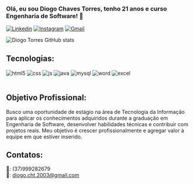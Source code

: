 ### Olá, eu sou Diogo Chaves Torres, tenho 21 anos e curso Engenharia de Software! 👋
[![Linkedin](https://img.shields.io/badge/LinkedIn-0077B5?style=for-the-badge&logo=linkedin&logoColor=white)](https://www.linkedin.com/in/diogo-torres-587487287)
[![Instagram](https://img.shields.io/badge/Instagram-E4405F?style=for-the-badge&logo=instagram&logoColor=white)](https://instagram.com/d_torres03/)
[![Gmail](https://img.shields.io/badge/Gmail-D14836?style=for-the-badge&logo=gmail&logoColor=white)](https://https://https://mail.google.com/mail/u/0/#inbox)

![Diogo Torres GitHub stats](https://github-readme-stats.vercel.app/api?username=diogotorres13&show_icons=true&theme=onedark)

## Tecnologias:
<div>
  <img align= "center" alt= "html5" src= "https://img.shields.io/badge/HTML5-E34F26?style=for-the-badge&logo=html5&logoColor=white" />
  <img align= "center" alt= "css" src= "https://img.shields.io/badge/CSS3-1572B6?style=for-the-badge&logo=css3&logoColor=white" />
  <img align= "center" alt= "js" src= "https://img.shields.io/badge/JavaScript-323330?style=for-the-badge&logo=javascript&logoColor=F7DF1E" />
  <img align= "center" alt= "java" src= "https://img.shields.io/badge/Java-ED8B00?style=for-the-badge&logo=openjdk&logoColor=white" />
  <img align= "center" alt= "mysql" src= "https://img.shields.io/badge/MySQL-00000F?style=for-the-badge&logo=mysql&logoColor=white" />
  <img align= "center" alt= "word" src= "https://img.shields.io/badge/Microsoft_Word-2B579A?style=for-the-badge&logo=microsoft-word&logoColor=white" />
  <img align= "center" alt= "excel" src= "https://img.shields.io/badge/Microsoft_Excel-217346?style=for-the-badge&logo=microsoft-excel&logoColor=white" />
</div>
<br>



## Objetivo Profissional:
Busco uma oportunidade de estágio na área de Tecnologia da Informação para aplicar os conhecimentos adquiridos durante a graduação em Engenharia de Software, desenvolver habilidades técnicas e contribuir com projetos reais. Meu objetivo é crescer profissionalmente e agregar valor à equipe em que estiver inserido.

## Contatos:
📱: (37)999282679 <br>
📧: diogo.cht.2003@gmail.com
